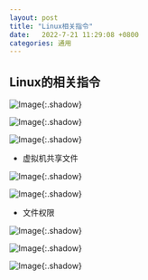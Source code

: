 ```yaml
---
layout: post
title: "Linux相关指令"
date:   2022-7-21 11:29:08 +0800
categories: 通用
---
```


## Linux的相关指令

![Image](https://xusenfeng.github.io/myimages/3.jpg){:.shadow}

![Image](https://xusenfeng.github.io/myimages/4.jpg){:.shadow}

![Image](https://xusenfeng.github.io/myimages/5.jpg){:.shadow}



+ 虚拟机共享文件

![Image](https://xusenfeng.github.io/myimages/6.jpg){:.shadow}

![Image](https://xusenfeng.github.io/myimages/10.jpg){:.shadow}

+ 文件权限

![Image](https://xusenfeng.github.io/myimages/8.jpg){:.shadow}

![Image](https://xusenfeng.github.io/myimages/9.jpg){:.shadow}

![Image](https://xusenfeng.github.io/myimages/7.jpg){:.shadow}





